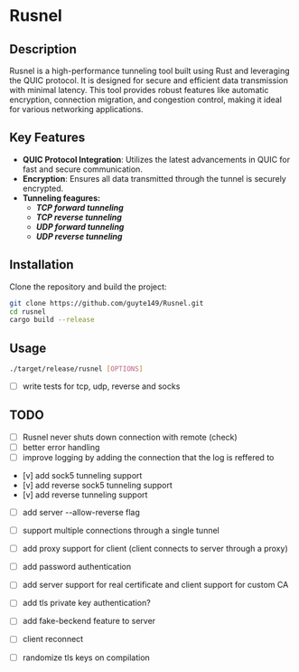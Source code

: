 # Rusnel

## Description
Rusnel is a high-performance tunneling tool built using Rust and leveraging the QUIC protocol. It is designed for secure and efficient data transmission with minimal latency. This tool provides robust features like automatic encryption, connection migration, and congestion control, making it ideal for various networking applications.

## Key Features
- **QUIC Protocol Integration**: Utilizes the latest advancements in QUIC for fast and secure communication.
- **Encryption**: Ensures all data transmitted through the tunnel is securely encrypted.
- **Tunneling feagures:**
    - ***TCP forward tunneling***
    - ***TCP reverse tunneling***
    - ***UDP forward tunneling***
    - ***UDP reverse tunneling***

## Installation
Clone the repository and build the project:
```bash
git clone https://github.com/guyte149/Rusnel.git
cd rusnel
cargo build --release
```

## Usage
```bash
./target/release/rusnel [OPTIONS]
```

- [ ] write tests for tcp, udp, reverse and socks
## TODO
- [ ] Rusnel never shuts down connection with remote (check)
- [ ] better error handling
- [ ] improve logging by adding the connection that the log is reffered to
- [v] add sock5 tunneling support
- [v] add reverse sock5 tunneling support
- [v] add reverse tunneling support
- [ ] add server --allow-reverse flag
- [ ] support multiple connections through a single tunnel
- [ ] add proxy support for client (client connects to server through a proxy)
- [ ] add password authentication
- [ ] add server support for real certificate and client support for custom CA
- [ ] add tls private key authentication?
- [ ] add fake-beckend feature to server
- [ ] client reconnect
- [ ] randomize tls keys on compilation

